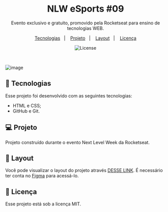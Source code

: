 <h1 align="center"> NLW eSports #09 </h1>

<p align="center">
Evento exclusivo e gratuito, promovido pela Rocketseat para ensino de tecnologias WEB.
</p>

<p align="center">
  <a href="#-tecnologias">Tecnologias</a>&nbsp;&nbsp;&nbsp;|&nbsp;&nbsp;&nbsp;
  <a href="#-projeto">Projeto</a>&nbsp;&nbsp;&nbsp;|&nbsp;&nbsp;&nbsp;
  <a href="#-layout">Layout</a>&nbsp;&nbsp;&nbsp;|&nbsp;&nbsp;&nbsp;
  <a href="#memo-licença">Licença</a>
</p>

<p align="center">
  <img alt="License" src="https://img.shields.io/static/v1?label=license&message=MIT&color=49AA26&labelColor=000000">
</p>

<br>

![image](https://user-images.githubusercontent.com/111576636/213596641-4826a1c9-bf8b-4fe0-a2cc-3a664da8a0fc.png)

## 🚀 Tecnologias

Esse projeto foi desenvolvido com as seguintes tecnologias:

- HTML e CSS;
- GitHub e Git.

## 💻 Projeto

Projeto construído durante o evento Next Level Week da Rocketseat.

## 🔖 Layout

Você pode visualizar o layout do projeto através [DESSE LINK](https://www.figma.com/community/file/1150897317533332617). É necessário ter conta no [Figma](https://figma.com) para acessá-lo.

## :memo: Licença

Esse projeto está sob a licença MIT.
